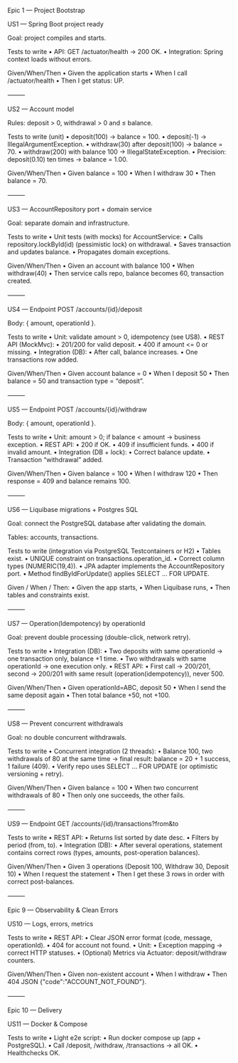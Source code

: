 Epic 1 — Project Bootstrap

US1 — Spring Boot project ready

Goal: project compiles and starts.

Tests to write
	•	API: GET /actuator/health → 200 OK.
	•	Integration: Spring context loads without errors.

Given/When/Then
	•	Given the application starts
	•	When I call /actuator/health
	•	Then I get status: UP.

⸻

US2 — Account model

Rules: deposit > 0, withdrawal > 0 and ≤ balance.

Tests to write (unit)
	•	deposit(100) → balance = 100.
	•	deposit(-1) → IllegalArgumentException.
	•	withdraw(30) after deposit(100) → balance = 70.
	•	withdraw(200) with balance 100 → IllegalStateException.
	•	Precision: deposit(0.10) ten times → balance = 1.00.

Given/When/Then
	•	Given balance = 100
	•	When I withdraw 30
	•	Then balance = 70.

⸻


US3 — AccountRepository port + domain service

Goal: separate domain and infrastructure.

Tests to write
	•	Unit tests (with mocks) for AccountService:
	•	Calls repository.lockById(id) (pessimistic lock) on withdrawal.
	•	Saves transaction and updates balance.
	•	Propagates domain exceptions.

Given/When/Then
	•	Given an account with balance 100
	•	When withdraw(40)
	•	Then service calls repo, balance becomes 60, transaction created.

⸻

US4 — Endpoint POST /accounts/{id}/deposit

Body: { amount, operationId }.

Tests to write
	•	Unit: validate amount > 0, idempotency (see US8).
	•	REST API (MockMvc):
	•	201/200 for valid deposit.
	•	400 if amount <= 0 or missing.
	•	Integration (DB):
	•	After call, balance increases.
	•	One transactions row added.

Given/When/Then
	•	Given account balance = 0
	•	When I deposit 50
	•	Then balance = 50 and transaction type = “deposit”.

⸻

US5 — Endpoint POST /accounts/{id}/withdraw

Body: { amount, operationId }.

Tests to write
	•	Unit: amount > 0; if balance < amount → business exception.
	•	REST API:
	•	200 if OK.
	•	409 if insufficient funds.
	•	400 if invalid amount.
	•	Integration (DB + lock):
	•	Correct balance update.
	•	Transaction “withdrawal” added.

Given/When/Then
	•	Given balance = 100
	•	When I withdraw 120
	•	Then response = 409 and balance remains 100.

⸻

US6 — Liquibase migrations + Postgres SQL

Goal: connect the PostgreSQL database after validating the domain.

Tables: accounts, transactions.

Tests to write (integration via PostgreSQL Testcontainers or H2)
	•	Tables exist.
	•	UNIQUE constraint on transactions.operation_id.
	•	Correct column types (NUMERIC(19,4)).
	•	JPA adapter implements the AccountRepository port.
	•	Method findByIdForUpdate() applies SELECT … FOR UPDATE.

Given / When / Then:
	•	Given the app starts,
	•	When Liquibase runs,
	•	Then tables and constraints exist.

⸻

US7 — Operation(Idempotency) by operationId

Goal: prevent double processing (double-click, network retry).

Tests to write
	•	Integration (DB):
	•	Two deposits with same operationId → one transaction only, balance +1 time.
	•	Two withdrawals with same operationId → one execution only.
	•	REST API:
	•	First call → 200/201, second → 200/201 with same result (operation(idempotency)), never 500.

Given/When/Then
	•	Given operationId=ABC, deposit 50
	•	When I send the same deposit again
	•	Then total balance +50, not +100.

⸻

US8 — Prevent concurrent withdrawals

Goal: no double concurrent withdrawals.

Tests to write
	•	Concurrent integration (2 threads):
	•	Balance 100, two withdrawals of 80 at the same time → final result: balance = 20 + 1 success, 1 failure (409).
	•	Verify repo uses SELECT … FOR UPDATE (or optimistic versioning + retry).

Given/When/Then
	•	Given balance = 100
	•	When two concurrent withdrawals of 80
	•	Then only one succeeds, the other fails.

⸻

US9 — Endpoint GET /accounts/{id}/transactions?from&to

Tests to write
	•	REST API:
	•	Returns list sorted by date desc.
	•	Filters by period (from, to).
	•	Integration (DB):
	•	After several operations, statement contains correct rows (types, amounts, post-operation balances).

Given/When/Then
	•	Given 3 operations (Deposit 100, Withdraw 30, Deposit 10)
	•	When I request the statement
	•	Then I get these 3 rows in order with correct post-balances.

⸻

Epic 9 — Observability & Clean Errors

US10 — Logs, errors, metrics

Tests to write
	•	REST API:
	•	Clear JSON error format (code, message, operationId).
	•	404 for account not found.
	•	Unit:
	•	Exception mapping → correct HTTP statuses.
	•	(Optional) Metrics via Actuator: deposit/withdraw counters.

Given/When/Then
	•	Given non-existent account
	•	When I withdraw
	•	Then 404 JSON {"code":"ACCOUNT_NOT_FOUND"}.

⸻

Epic 10 — Delivery

US11 — Docker & Compose

Tests to write
	•	Light e2e script:
	•	Run docker compose up (app + PostgreSQL).
	•	Call /deposit, /withdraw, /transactions → all OK.
	•	Healthchecks OK.